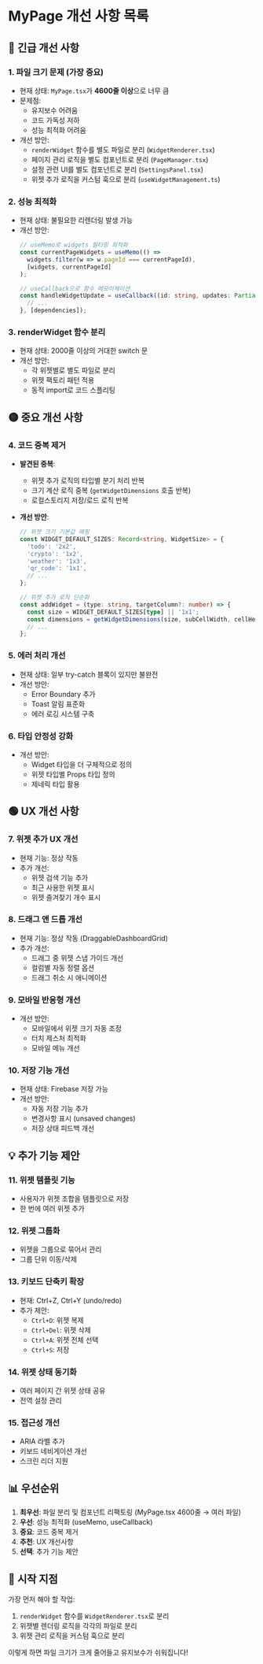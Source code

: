 # MyPage 개선 사항 목록

## 🔴 긴급 개선 사항

### 1. **파일 크기 문제 (가장 중요)**
- 현재 상태: `MyPage.tsx`가 **4600줄 이상**으로 너무 큼
- 문제점:
  - 유지보수 어려움
  - 코드 가독성 저하
  - 성능 최적화 어려움
- 개선 방안:
  - `renderWidget` 함수를 별도 파일로 분리 (`WidgetRenderer.tsx`)
  - 페이지 관리 로직을 별도 컴포넌트로 분리 (`PageManager.tsx`)
  - 설정 관련 UI를 별도 컴포넌트로 분리 (`SettingsPanel.tsx`)
  - 위젯 추가 로직을 커스텀 훅으로 분리 (`useWidgetManagement.ts`)

### 2. **성능 최적화**
- 현재 상태: 불필요한 리렌더링 발생 가능
- 개선 방안:
  ```typescript
  // useMemo로 widgets 필터링 최적화
  const currentPageWidgets = useMemo(() => 
    widgets.filter(w => w.pageId === currentPageId),
    [widgets, currentPageId]
  );
  
  // useCallback으로 함수 메모이제이션
  const handleWidgetUpdate = useCallback((id: string, updates: Partial<Widget>) => {
    // ...
  }, [dependencies]);
  ```

### 3. **renderWidget 함수 분리**
- 현재 상태: 2000줄 이상의 거대한 switch 문
- 개선 방안:
  - 각 위젯별로 별도 파일로 분리
  - 위젯 팩토리 패턴 적용
  - 동적 import로 코드 스플리팅

## 🟡 중요 개선 사항

### 4. **코드 중복 제거**
- **발견된 중복**:
  - 위젯 추가 로직의 타입별 분기 처리 반복
  - 크기 계산 로직 중복 (`getWidgetDimensions` 호출 반복)
  - 로컬스토리지 저장/로드 로직 반복

- **개선 방안**:
  ```typescript
  // 위젯 크기 기본값 매핑
  const WIDGET_DEFAULT_SIZES: Record<string, WidgetSize> = {
    'todo': '2x2',
    'crypto': '1x2',
    'weather': '1x3',
    'qr_code': '1x1',
    // ...
  };
  
  // 위젯 추가 로직 단순화
  const addWidget = (type: string, targetColumn?: number) => {
    const size = WIDGET_DEFAULT_SIZES[type] || '1x1';
    const dimensions = getWidgetDimensions(size, subCellWidth, cellHeight, spacing);
    // ...
  };
  ```

### 5. **에러 처리 개선**
- 현재 상태: 일부 try-catch 블록이 있지만 불완전
- 개선 방안:
  - Error Boundary 추가
  - Toast 알림 표준화
  - 에러 로깅 시스템 구축

### 6. **타입 안정성 강화**
- 개선 방안:
  - Widget 타입을 더 구체적으로 정의
  - 위젯 타입별 Props 타입 정의
  - 제네릭 타입 활용

## 🟢 UX 개선 사항

### 7. **위젯 추가 UX 개선**
- 현재 기능: 정상 작동
- 추가 개선:
  - 위젯 검색 기능 추가
  - 최근 사용한 위젯 표시
  - 위젯 즐겨찾기 개수 표시

### 8. **드래그 앤 드롭 개선**
- 현재 기능: 정상 작동 (DraggableDashboardGrid)
- 추가 개선:
  - 드래그 중 위젯 스냅 가이드 개선
  - 컬럼별 자동 정렬 옵션
  - 드래그 취소 시 애니메이션

### 9. **모바일 반응형 개선**
- 개선 방안:
  - 모바일에서 위젯 크기 자동 조정
  - 터치 제스처 최적화
  - 모바일 메뉴 개선

### 10. **저장 기능 개선**
- 현재 상태: Firebase 저장 가능
- 개선 방안:
  - 자동 저장 기능 추가
  - 변경사항 표시 (unsaved changes)
  - 저장 상태 피드백 개선

## 💡 추가 기능 제안

### 11. **위젯 템플릿 기능**
- 사용자가 위젯 조합을 템플릿으로 저장
- 한 번에 여러 위젯 추가

### 12. **위젯 그룹화**
- 위젯을 그룹으로 묶어서 관리
- 그룹 단위 이동/삭제

### 13. **키보드 단축키 확장**
- 현재: Ctrl+Z, Ctrl+Y (undo/redo)
- 추가 제안:
  - `Ctrl+D`: 위젯 복제
  - `Ctrl+Del`: 위젯 삭제
  - `Ctrl+A`: 위젯 전체 선택
  - `Ctrl+S`: 저장

### 14. **위젯 상태 동기화**
- 여러 페이지 간 위젯 상태 공유
- 전역 설정 관리

### 15. **접근성 개선**
- ARIA 라벨 추가
- 키보드 네비게이션 개선
- 스크린 리더 지원

## 📊 우선순위

1. **최우선**: 파일 분리 및 컴포넌트 리팩토링 (MyPage.tsx 4600줄 → 여러 파일)
2. **우선**: 성능 최적화 (useMemo, useCallback)
3. **중요**: 코드 중복 제거
4. **추천**: UX 개선사항
5. **선택**: 추가 기능 제안

## 🎯 시작 지점

가장 먼저 해야 할 작업:
1. `renderWidget` 함수를 `WidgetRenderer.tsx`로 분리
2. 위젯별 렌더링 로직을 각각의 파일로 분리
3. 위젯 관리 로직을 커스텀 훅으로 분리

이렇게 하면 파일 크기가 크게 줄어들고 유지보수가 쉬워집니다!


